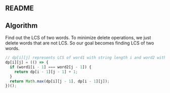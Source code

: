 ## README

## Algorithm

Find out the LCS of two words. To minimize delete operations, we just delete words that are not LCS. So our goal becomes finding LCS of two words.

```js
// dp[i][j] represents LCS of word1 with string length i and word2 with string length j.
dp[i][j] = (() => {
  if (word1[i - 1] === word2[j - 1]) {
    return dp[i - 1][j - 1] + 1;
  }
  return Math.max(dp[i][j - 1], dp[i - 1][j]);
})();
```

